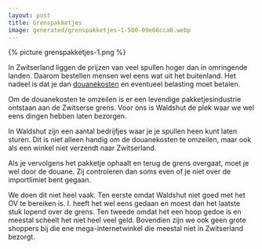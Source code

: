 ```yaml
---
layout: post
title: Grenspakketjes
image: generated/grenspakketjes-1-500-09e66cca0.webp
---
```


{% picture grenspakketjes-1.png %}

In Zwitserland liggen de prijzen van veel spullen hoger dan in omringende landen. Daarom bestellen mensen wel eens wat uit het buitenland. Het nadeel is dat je dan [douanekosten](https://roaldin.ch/douanekosten) en eventueel belasting moet betalen.

Om de douanekosten te omzeilen is er een levendige pakketjesindustrie ontstaan aan de Zwitserse grens. Voor ons is Waldshut de plek waar we wel eens dingen hebben laten bezorgen.

In Waldshut zijn een aantal bedrijfjes waar je je spullen heen kunt laten sturen. Dit is niet alleen handig om de douanekosten te omzeilen, maar ook als een winkel niet verzendt naar Zwitserland.

Als je vervolgens het pakketje ophaalt en terug de grens overgaat, moet je wel door de douane. Zij controleren dan soms even of je niet over de importlimiet bent gegaan.

We doen dit niet heel vaak. Ten eerste omdat Waldshut niet goed met het OV te bereiken is. I. heeft het wel eens gedaan en moest dan het laatste stuk lopend over de grens. Ten tweede omdat het een hoop gedoe is en meestal scheelt het niet heel veel geld. Bovendien zijn we ook geen grote shoppers bij die ene mega-internetwinkel die meestal niet in Zwitserland bezorgt.
